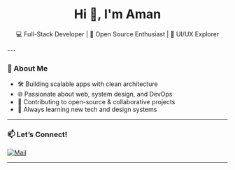 

<!--
**amxnn05/amxnn05** is a ✨ _special_ ✨ repository because its `README.md` (this file) appears on your GitHub profile.

Here are some ideas to get you started:

- 🔭 I’m currently working on ...
- 🌱 I’m currently learning ...
- 👯 I’m looking to collaborate on ...
- 🤔 I’m looking for help with ...
- 💬 Ask me about ...
- 📫 How to reach me: ...
- 😄 Pronouns: ...
- ⚡ Fun fact: ...
-->
<h1 align="center">Hi 👋, I'm Aman</h1>
<p align="center">
  💻 Full-Stack Developer | 🚀 Open Source Enthusiast | 🎨 UI/UX Explorer
</p>
<!--
<p align="center">
  <img src="https://skillicons.dev/icons?i=js,ts,nodejs,react,nextjs,html,css,tailwind,express,mongodb,postgres,python,git,linux,docker,vscode" />
</p>
-->
---

### 🧠 About Me
- 🛠 Building scalable apps with clean architecture  
- 🌐 Passionate about web, system design, and DevOps  
- 🤝 Contributing to open-source & collaborative projects  
- 🧩 Always learning new tech and design systems  

---

### 📫 Let’s Connect!
<!-- [![LinkedIn](https://img.shields.io/badge/LinkedIn-0A66C2?style=for-the-badge&logo=linkedin&logoColor=white)](https://linkedin.com/in/yourprofile)  
<!-- [![Portfolio](https://img.shields.io/badge/Portfolio-000?style=for-the-badge&logo=vercel&logoColor=white)](https://yourportfolio.com)  -->
[![Mail](https://img.shields.io/badge/Gmail-EA4335?style=for-the-badge&logo=gmail&logoColor=white)](mailto:amanbora9759345011@gmail.com)

---
